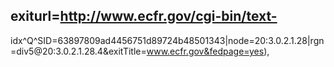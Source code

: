 ## exiturl=http://www.ecfr.gov/cgi-bin/text-

idx^Q^SID=63897809ad4456751d89724b48501343|node=20:3.0.2.1.28|rgn=div5@20:3.0.2.1.28.4&exitTitle=www.ecfr.gov&fedpage=yes),